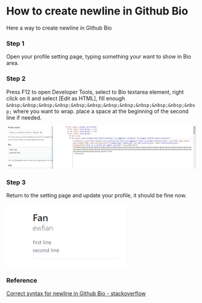 # How to create newline in Github Bio

Here a way to create newline in Github Bio

### Step 1

Open your profile setting page, typing something your want to show in Bio area.

### Step 2

Press F12 to open Developer Tools, select to Bio textarea element, right click on it and select [Edit as HTML], fill enough `&nbsp;&nbsp;&nbsp;&nbsp;&nbsp;&nbsp;&nbsp;&nbsp;&nbsp;&nbsp;&nbsp;&nbsp;` where you want to wrap. place a space at the beginning of the second line if needed.

![Fig 1](fig1.png)

### Step 3

Return to the setting page and update your profile, it should be fine now.

![Fig 2](fig2.png)

### Reference

[Correct syntax for newline in Github Bio - stackoverflow](https://stackoverflow.com/questions/43406317/correct-syntax-for-newline-in-github-bio)